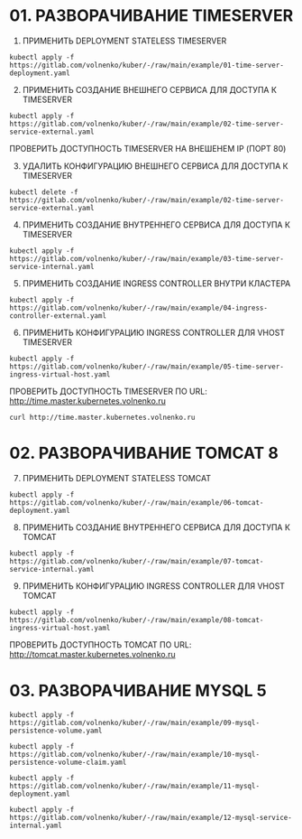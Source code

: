 # 01. РАЗВОРАЧИВАНИЕ TIMESERVER

01. ПРИМЕНИТЬ DEPLOYMENT STATELESS TIMESERVER
```
kubectl apply -f  https://gitlab.com/volnenko/kuber/-/raw/main/example/01-time-server-deployment.yaml
```

02. ПРИМЕНИТЬ СОЗДАНИЕ ВНЕШНЕГО СЕРВИСА ДЛЯ ДОСТУПА К TIMESERVER
```
kubectl apply -f https://gitlab.com/volnenko/kuber/-/raw/main/example/02-time-server-service-external.yaml
```
ПРОВЕРИТЬ ДОСТУПНОСТЬ TIMESERVER НА ВНЕШЕНЕМ IP (ПОРТ 80)

03. УДАЛИТЬ КОНФИГУРАЦИЮ ВНЕШНЕГО СЕРВИСА ДЛЯ ДОСТУПА К TIMESERVER
```
kubectl delete -f https://gitlab.com/volnenko/kuber/-/raw/main/example/02-time-server-service-external.yaml
```

04. ПРИМЕНИТЬ СОЗДАНИЕ ВНУТРЕННЕГО СЕРВИСА ДЛЯ ДОСТУПА К TIMESERVER
```
kubectl apply -f https://gitlab.com/volnenko/kuber/-/raw/main/example/03-time-server-service-internal.yaml
```

05. ПРИМЕНИТЬ СОЗДАНИЕ INGRESS CONTROLLER ВНУТРИ КЛАСТЕРА
```
kubectl apply -f https://gitlab.com/volnenko/kuber/-/raw/main/example/04-ingress-controller-external.yaml
```

06. ПРИМЕНИТЬ КОНФИГУРАЦИЮ INGRESS CONTROLLER ДЛЯ VHOST TIMESERVER
```
kubectl apply -f https://gitlab.com/volnenko/kuber/-/raw/main/example/05-time-server-ingress-virtual-host.yaml
```
ПРОВЕРИТЬ ДОСТУПНОСТЬ TIMESERVER ПО URL: http://time.master.kubernetes.volnenko.ru

```
curl http://time.master.kubernetes.volnenko.ru
```

# 02. РАЗВОРАЧИВАНИЕ TOMCAT 8

07. ПРИМЕНИТЬ DEPLOYMENT STATELESS TOMCAT

```
kubectl apply -f https://gitlab.com/volnenko/kuber/-/raw/main/example/06-tomcat-deployment.yaml
```

08. ПРИМЕНИТЬ СОЗДАНИЕ ВНУТРЕННЕГО СЕРВИСА ДЛЯ ДОСТУПА К TOMCAT

```
kubectl apply -f https://gitlab.com/volnenko/kuber/-/raw/main/example/07-tomcat-service-internal.yaml
```

09. ПРИМЕНИТЬ КОНФИГУРАЦИЮ INGRESS CONTROLLER ДЛЯ VHOST TOMCAT

```
kubectl apply -f https://gitlab.com/volnenko/kuber/-/raw/main/example/08-tomcat-ingress-virtual-host.yaml
```

ПРОВЕРИТЬ ДОСТУПНОСТЬ TOMCAT ПО URL: http://tomcat.master.kubernetes.volnenko.ru

# 03. РАЗВОРАЧИВАНИЕ MYSQL 5

```
kubectl apply -f https://gitlab.com/volnenko/kuber/-/raw/main/example/09-mysql-persistence-volume.yaml
```

```
kubectl apply -f https://gitlab.com/volnenko/kuber/-/raw/main/example/10-mysql-persistence-volume-claim.yaml
```

```
kubectl apply -f https://gitlab.com/volnenko/kuber/-/raw/main/example/11-mysql-deployment.yaml
```

```
kubectl apply -f https://gitlab.com/volnenko/kuber/-/raw/main/example/12-mysql-service-internal.yaml
```
